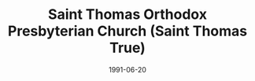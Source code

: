 ---
date: &id001 1991-06-20
end_date: null
location:
  address: null
  city: Saint Thomas
  state: 'True'
minister:
- end: 1998-01-01
  name: Theocharis Joannides
  start: 1991-01-01
  type: Pastor
ministers:
- Theocharis Joannides
name: Saint Thomas Orthodox Presbyterian Church
names: null
origination_date: *id001
raw_data: "ON\nSaint Thomas\n\nSaint Thomas Orthodox Presbyterian Church  (June 20,\
  \ 1991\u2013September 19, 1998)\nPastor: Theocharis Joannides, 1991\u201398"
received_from: null
states:
- 'True'
status:
  active: false
  end_date: 1998-09-19
  reason: null
  received_from: null
  withdrawal_to: null
title: Saint Thomas Orthodox Presbyterian Church (Saint Thomas True)
year_established:
- 1991

---